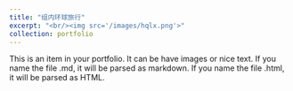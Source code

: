 ```yaml
---
title: "组内环球旅行"
excerpt: "<br/><img src='/images/hqlx.png'>"
collection: portfolio
---
```


This is an item in your portfolio. It can be have images or nice text. If you name the file .md, it will be parsed as markdown. If you name the file .html, it will be parsed as HTML. 
